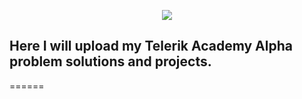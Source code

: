 <p align="center">
<img src="https://github.com/Xadera/Telerik-Academy-Alpha/blob/master/telerikacademylogo.png">
<h2>Here I will upload my Telerik Academy Alpha problem solutions and projects.</h2>
</p>
======